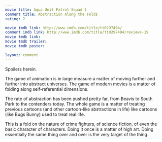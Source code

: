 ```yaml
---
movie title: Aqua Unit Patrol Squad 1
comment title: Abstraction Along the Folds
rating: 2

movie imdb link: http://www.imdb.com/title/tt0297494/
comment imdb link: http://www.imdb.com/title/tt0297494/reviews-19
movie tmdb link: 
movie tmdb trailer: 
movie tmdb poster: 

layout: comment
---
```


Spoilers herein.

The game of animation is in large measure a matter of moving further and further into  abstract universes. The game of modern movies is a matter of folding along self-referential  dimensions. 

The rate of abstraction has been pushed pretty far, from Beavis to South Park to the  contenders today. The whole game is a matter of treating previous cartoons (and other  cartoon-like abstractions in life) like cartoons (like Bugs Bunny) used to treat real life.

This is a fold on the nature of crime fighters, of science fiction, of even the basic character of  characters. Doing it once is a matter of high art. Doing essentially the same thing over and  over is the very target of the thing.